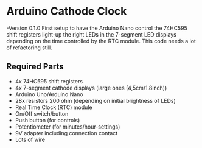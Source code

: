 # Arduino Cathode Clock

-Version 0.1.0
First setup to have the Arduino Nano control the 74HC595 shift registers light-up the right LEDs in the 7-segment LED displays depending on the time controlled by the RTC module. This code needs a lot of refactoring still.

## Required Parts
* 4x 74HC595 shift registers
* 4x 7-segment cathode displays (large ones (4,5cm/1.8inch))
* Arduino Uno/Arduino Nano
* 28x resistors 200 ohm (depending on initial brightness of LEDs)
* Real Time Clock (RTC) module
* On/Off switch/button
* Push button (for controls)
* Potentiometer (for minutes/hour-settings)
* 9V adapter including connection contact
* Lots of wire
